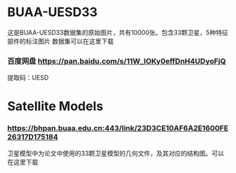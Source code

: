 # BUAA-UESD33
这是BUAA-UESD33数据集的原始图片，共有10000张。包含33颗卫星，5种特征部件的标注图片
数据集可以在这里下载
### 百度网盘 https://pan.baidu.com/s/11W_IOKy0effDnH4UDyoFjQ 
提取码：UESD 

Satellite Models
===
### https://bhpan.buaa.edu.cn:443/link/23D3CE10AF6A2E1600FE26317D175184
卫星模型中为论文中使用的33颗卫星模型的几何文件，及其对应的结构图。可以在这里下载
